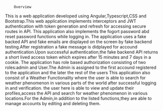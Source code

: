         Overview
This is a web application developed using Angular,Typescript,CSS and Bootstrap.This web application implements interceptors and JWT authentication with token generation and refresh for accessing secure routes in API.
This application also implements the fogort password abd reset password functions while logging in.
The application uses a fake backed API and fake emails are displayed on the screen by fake backend testing.After registration a fake message is didplayed for accound authentication.Upon successful authentication,the fake backend API returns a short lived access token which expires after 15 minutes and 7 days in a cookie.
The application has role based authorization consisting of two roles:admin and User.The Admin is assigned to the first accound registered to the application and the later the rest of the users
This application also consist of a Weather Functionality where the user is able to search for weather phenomenon in various parts of the world after successful logging in and verification.
the user here is able to view and update their profiles,access the API and search for weather phenomenon in various locations.For the Admin,in addition to the listed functions,they are able to manage accounts by editing and deleting them.
